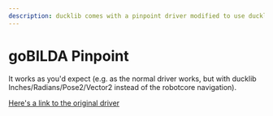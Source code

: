 ```yaml
---
description: ducklib comes with a pinpoint driver modified to use ducklib's geometry component
---
```

# goBILDA Pinpoint

It works as you'd expect
(e.g. as the normal driver works, but with ducklib Inches/Radians/Pose2/Vector2 instead of the robotcore navigation).

[Here's a link to the original driver](https://github.com/goBILDA-Official/FtcRobotController-Add-Pinpoint/blob/goBILDA-Odometry-Driver/TeamCode/src/main/java/org/firstinspires/ftc/teamcode/GoBildaPinpointDriver.java)
